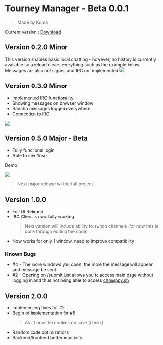 # Tourney Manager - Beta 0.0.1

> Made by Kqma

Current version : [Download](https://github.com/godkama/tourneymanager/releases/latest)

## Version 0.2.0 Minor

This version enables basic local chatting - however, no history is currently available so a reload clears everything such as the example below. Messages are also not signed and IRC not implemented
![](https://i.ibb.co/NpK7kkf/opera-w-XFVbr-XKQQ.gif)

## Version 0.3.0 Minor

- Implemented IRC functionality
- Showing messages on browser window
- Bancho messages logged everywhere
- Connection to IRC

![](https://i.ibb.co/fY6K4q8/Code-Xgbzj-S4-WV4.png)

## Version 0.5.0 Major - Beta

- Fully functional login
- Able to see #osu

Demo :

![](https://i.ibb.co/RCZw6Hp/Code-Q2-C4-Ncyy-WM.gif)

> Next major release will be full project

## Version 1.0.0

- Full UI Rebrand
- IRC Client is now fully working
  > Next version will include ability to switch channels (for now this is done through editing the code)
- Now works for only 1 window, need to improve compatibility

### Known Bugs

- #4 - The more windows you open, the more the message will appear and message be sent
- #2 - Opening on /submit just allows you to access main page without logging in and thus not being able to access cho@ppy.sh

## Version 2.0.0

- Implementing fixes for #2
- Begin of implementation for #5
  > As of now the cookies do save (i think)
- Random code optimizations
- Backend/frontend better reactivity
